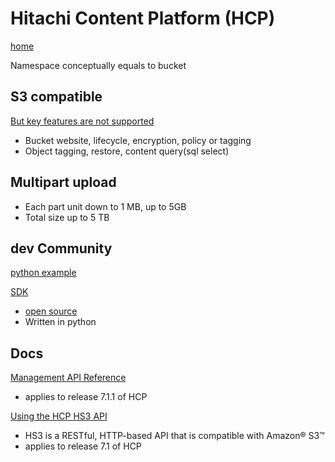 # Hitachi Content Platform (HCP)
[home](https://www.hitachivantara.com/en-us/products/storage-platforms/object-storage)


Namespace conceptually equals to bucket

## S3 compatible
[But key features are not supported](https://docs.hitachivantara.com/r/en-us/content-platform/9.6.x/mk-95hcph002/hcp-management-api-reference/introduction-to-the-hcp-management-api/support-for-the-amazon-s3-api) 
- Bucket website, lifecycle, encryption, policy or tagging
- Object tagging, restore, content query(sql select)

## Multipart upload
- Each part unit down to 1 MB, up to 5GB
- Total size up to 5 TB


## dev Community
[python example](https://github.com/jerboa-io/SimpleHS3)

[SDK](https://readthedocs.org/projects/hcpsdk/downloads/pdf/latest/)
- [open source](https://github.com/Simont3/hcpsdk)
- Written in python



## Docs
[Management API Reference](https://download.hitachivantara.com/download/epcra/arc02911.pdf)
- applies to release 7.1.1 of HCP

[Using the HCP HS3 API](https://download.hitachivantara.com/download/epcra/arc0373.pdf)
- HS3 is a RESTful, HTTP-based API that is compatible with Amazon® S3™
- applies to release 7.1 of HCP


